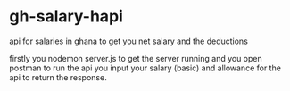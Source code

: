 # gh-salary-hapi
api for salaries in ghana to get you net salary and the deductions

firstly you nodemon server.js to get the server running
and you open postman to run the api 
you input your salary (basic) and allowance for the api to return the response.
